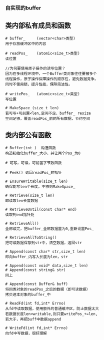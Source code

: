 ### 自实现的buffer

## 类内部私有成员和函数
    # buffer_     (vector<char>类型)
    用于存放缓冲区中的内容

    # readPos_    (atomic<size_t>类型) 
    读位置

    //为何要使用原子操作的读写位置？
    因为在多线程环境中，一个Buffer类对象往往要被多个
    线程操作，原子操作保障操作的顺序性，避免数据竞争。
    同时不使用锁，提升性能，保障简洁性。

    # writePos_   (atomic<size_t>类型)
    写位置

    # MakeSpace_(size_t len)
    若可写+可前置<len,空间不足，buffer_ resize
    空间足够，覆盖readPos_前的所有数据，节约空间

## 类内部公有函数
    # Buffer(int )  构造函数
    构造初始化buffer_大小，并让两个Pos_为0

    # 可写，可读，可前置字节数函数

    # Peek() 返回readPos_的指针

    # EnsureWritable(size_t len)
    确保能写len个长度，不够则MakeSpace_

    # Retrieve(size_t len)
    即读取len长度数据

    # RetrieveUntil(const char* end)
    读取到end指针处

    # RetrieveAll()
    全部读完，把buffer_全部数据置为0,重新设置Pos_

    # RetrieveAllToString()
    把可读数据保存到str中，清空数据，返回str

    # Append(const char* str,size_t len)
    即向buffer_内写入长度为len，str

    # Append(const void* data,size_t len)
    # Append(const string& str)
    同上

    # Append(const Buffer& buff)
    将同类对象的readPos_之后的数据（即可读数据）
    拷贝进本对象的buffer_中

    # ReadFd(int fd,int* Errno)
    从fd中读取数据，使用额外的普通缓冲区，防止数据太大
    若数据长度len<writable,则只要writePos_+=len,
    若大于，再把buff中数据append

    # WriteFd(int fd,int* Errno)
    向fd中写数据，很好理解

    
